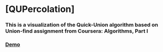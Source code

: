 # [QUPercolation]

### This is a visualization of the Quick-Union algorithm based on Union-find assignment from Coursera: Algorithms, Part I

### [Demo](https://qu-percolation.vercel.app)
